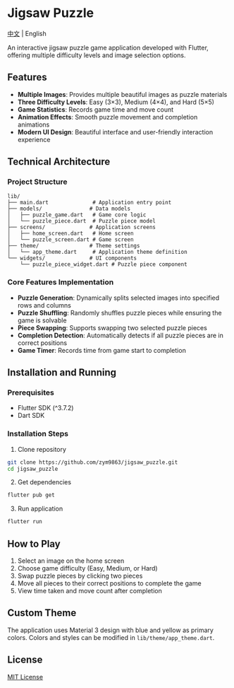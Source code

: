 # Jigsaw Puzzle

[中文](README.md) | English

An interactive jigsaw puzzle game application developed with Flutter, offering multiple difficulty levels and image selection options.

## Features

- **Multiple Images**: Provides multiple beautiful images as puzzle materials
- **Three Difficulty Levels**: Easy (3×3), Medium (4×4), and Hard (5×5)
- **Game Statistics**: Records game time and move count
- **Animation Effects**: Smooth puzzle movement and completion animations
- **Modern UI Design**: Beautiful interface and user-friendly interaction experience

## Technical Architecture

### Project Structure

```
lib/
├── main.dart              # Application entry point
├── models/               # Data models
│   ├── puzzle_game.dart   # Game core logic
│   └── puzzle_piece.dart  # Puzzle piece model
├── screens/              # Application screens
│   ├── home_screen.dart   # Home screen
│   └── puzzle_screen.dart # Game screen
├── theme/                # Theme settings
│   └── app_theme.dart     # Application theme definition
└── widgets/              # UI components
    └── puzzle_piece_widget.dart # Puzzle piece component
```

### Core Features Implementation

- **Puzzle Generation**: Dynamically splits selected images into specified rows and columns
- **Puzzle Shuffling**: Randomly shuffles puzzle pieces while ensuring the game is solvable
- **Piece Swapping**: Supports swapping two selected puzzle pieces
- **Completion Detection**: Automatically detects if all puzzle pieces are in correct positions
- **Game Timer**: Records time from game start to completion

## Installation and Running

### Prerequisites

- Flutter SDK (^3.7.2)
- Dart SDK

### Installation Steps

1. Clone repository
```bash
git clone https://github.com/zym9863/jigsaw_puzzle.git
cd jigsaw_puzzle
```

2. Get dependencies
```bash
flutter pub get
```

3. Run application
```bash
flutter run
```

## How to Play

1. Select an image on the home screen
2. Choose game difficulty (Easy, Medium, or Hard)
3. Swap puzzle pieces by clicking two pieces
4. Move all pieces to their correct positions to complete the game
5. View time taken and move count after completion

## Custom Theme

The application uses Material 3 design with blue and yellow as primary colors. Colors and styles can be modified in `lib/theme/app_theme.dart`.

## License

[MIT License](LICENSE)